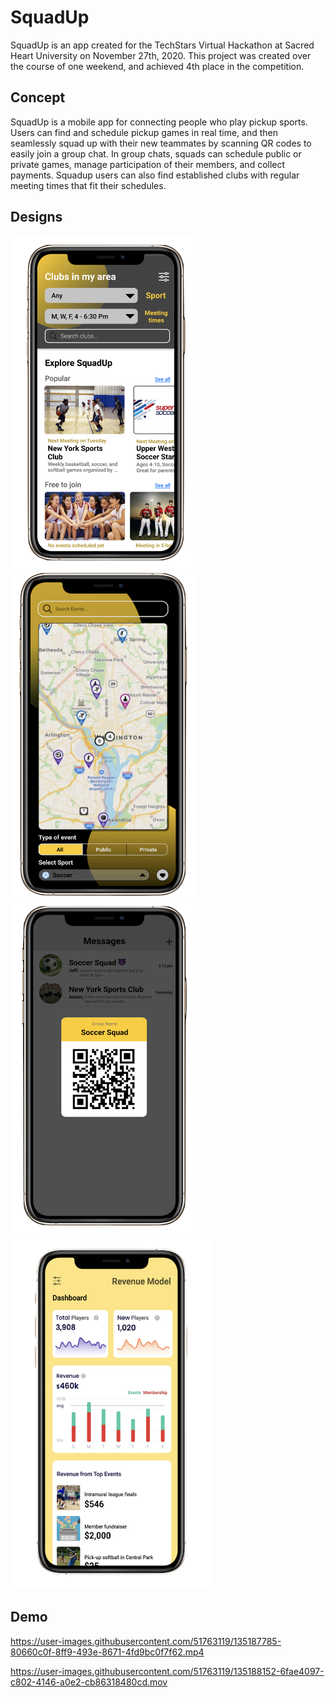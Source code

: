 # SquadUp

SquadUp is an app created for the TechStars Virtual Hackathon at Sacred Heart University on November 27th, 2020. This project was created over the course of one weekend, and achieved 4th place in the competition. 

## Concept

SquadUp is a mobile app for connecting people who play pickup sports. Users can find and schedule pickup games in real time, and then seamlessly squad up with their new teammates by scanning QR codes to easily join a group chat. In group chats, squads can schedule public or private games, manage participation of their members, and collect payments. Squadup users can also find established clubs with regular meeting times that fit their schedules. 

## Designs 

<p float="left">
<img src=https://github.com/talpert022/SquadUp/blob/main/Designs/ExplorePage.png width=300>
<img src=https://github.com/talpert022/SquadUp/blob/main/Designs/HomePage.png width=295>
<img src=https://github.com/talpert022/SquadUp/blob/main/Designs/QRCodeChat.png width=300>
<img src=https://github.com/talpert022/SquadUp/blob/main/Designs/RevenuePage.png width=320>
</p>




## Demo
https://user-images.githubusercontent.com/51763119/135187785-80660c0f-8ff9-493e-8671-4fd9bc0f7f62.mp4

https://user-images.githubusercontent.com/51763119/135188152-6fae4097-c802-4146-a0e2-cb86318480cd.mov


